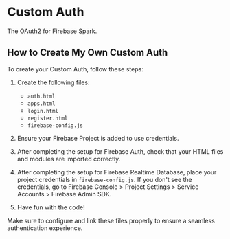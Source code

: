 # Custom Auth

The OAuth2 for Firebase Spark.

## How to Create My Own Custom Auth

To create your Custom Auth, follow these steps:

1. Create the following files:
    - `auth.html`
    - `apps.html`
    - `login.html`
    - `register.html`
    - `firebase-config.js`

2. Ensure your Firebase Project is added to use credentials.
3. After completing the setup for Firebase Auth, check that your HTML files and modules are imported correctly.
4. After completing the setup for Firebase Realtime Database, place your project credentials in `firebase-config.js`. If you don't see the credentials, go to Firebase Console > Project Settings > Service Accounts > Firebase Admin SDK.
5. Have fun with the code!

Make sure to configure and link these files properly to ensure a seamless authentication experience.
